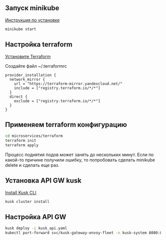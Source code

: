 ## Запуск minikube

[Инструкция по установке](https://minikube.sigs.k8s.io/docs/start/)

```bash
minikube start
```

## Настройка terraform

[Установите Terraform](https://yandex.cloud/ru/docs/tutorials/infrastructure-management/terraform-quickstart#install-terraform)

Создайте файл ~/.terraformrc

```hcl
provider_installation {
  network_mirror {
    url = "https://terraform-mirror.yandexcloud.net/"
    include = ["registry.terraform.io/*/*"]
  }
  direct {
    exclude = ["registry.terraform.io/*/*"]
  }
}
```

## Применяем terraform конфигурацию

```bash
cd microservices/terraform
terraform init
terraform apply
```
Процесс поднятия подов может занять до нескольких минут. Если по какой-то причине получили ошибку, то попробовать сделать minikube delete и сделать еще раз.

## Установка API GW kusk

[Install Kusk CLI](https://docs.kusk.io/getting-started/install-kusk-cli)

```bash
kusk cluster install
```

## Настройка API GW

```bash
kusk deploy -i kusk_api.yaml
kubectl port-forward svc/kusk-gateway-envoy-fleet -n kusk-system 8080:80
```